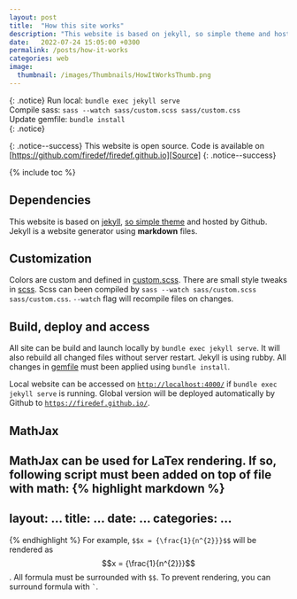 ```yaml
---
layout: post
title:  "How this site works"
description: "This website is based on jekyll, so simple theme and hosted by Github..."
date:   2022-07-24 15:05:00 +0300
permalink: /posts/how-it-works
categories: web
image:
  thumbnail: /images/Thumbnails/HowItWorksThumb.png
---
```

<script src="https://polyfill.io/v3/polyfill.min.js?features=es6"></script>
<script type="text/javascript" id="MathJax-script" async
  src="https://cdn.jsdelivr.net/npm/mathjax@3/es5/tex-chtml.js">
</script>

{: .notice}
Run local: `bundle exec jekyll serve` <br/>
Compile sass: `sass --watch sass/custom.scss sass/custom.css` <br/>
Update gemfile: `bundle install` <br/>
{: .notice}

{: .notice--success}
This website is open source. Code is available on <br/>
[https://github.com/firedef/firedef.github.io][Source]
{: .notice--success}

{% include toc %}

## Dependencies
This website is based on [jekyll][Jekyll], [so simple theme][SoSimple] and hosted by Github. Jekyll is a website generator using **markdown** files.

## Customization
Colors are custom and defined in [custom.scss][CustomScss]. There are small style tweaks in [scss][Scss].
Scss can been compiled by `sass --watch sass/custom.scss sass/custom.css`. `--watch` flag will recompile files on changes.

## Build, deploy and access
All site can be build and launch locally by `bundle exec jekyll serve`. It will also rebuild all changed files without server restart.
Jekyll is using rubby. All changes in [gemfile][GemFile] must been applied using `bundle install`.

Local website can be accessed on [`http://localhost:4000/`][LocalAddress] if `bundle exec jekyll serve` is running.
Global version will be deployed automatically by Github to [`https://firedef.github.io/`][GlobalAddress].

## MathJax
MathJax can be used for LaTex rendering. 
If so, following script must been added on top of file with math: 
{% highlight markdown %}
---
layout: ...
title:  ...
date:   ...
categories: ...
---
<script src="https://polyfill.io/v3/polyfill.min.js?features=es6"></script>
<script type="text/javascript" id="MathJax-script" async
  src="https://cdn.jsdelivr.net/npm/mathjax@3/es5/tex-chtml.js">
</script>
{% endhighlight %}
For example, `$$x = {\frac{1}{n^{2}}}$$` will be rendered as $$x = {\frac{1}{n^{2}}}$$. All formula must be surrounded with `$$`. To prevent rendering, you can surround formula with `` ` ``.

[Jekyll]: https://jekyllrb.com/
[SoSimple]: https://github.com/mmistakes/so-simple-theme
[CustomScss]: https://github.com/firedef/firedef.github.io/blob/main/sass/custom.scss
[Scss]: https://github.com/firedef/firedef.github.io/blob/main/sass/
[GemFile]: https://github.com/firedef/firedef.github.io/blob/main/Gemfile
[LocalAddress]: http://localhost:4000/
[GlobalAddress]: https://firedef.github.io/
[Source]: https://github.com/firedef/firedef.github.io